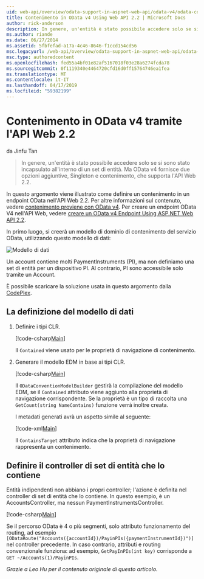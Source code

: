 ```yaml
---
uid: web-api/overview/odata-support-in-aspnet-web-api/odata-v4/odata-containment-in-web-api-22
title: Contenimento in OData v4 Using Web API 2.2 | Microsoft Docs
author: rick-anderson
description: In genere, un'entità è stato possibile accedere solo se si sono stato incapsulato all'interno di un set di entità. Ma OData v4 fornisce due opzioni aggiuntive, Singleton e Con...
ms.author: riande
ms.date: 06/27/2014
ms.assetid: 5fbfefad-a17a-4c46-8646-f1ccd154cd56
msc.legacyurl: /web-api/overview/odata-support-in-aspnet-web-api/odata-v4/odata-containment-in-web-api-22
msc.type: authoredcontent
ms.openlocfilehash: fed55a4bf01e82af5167018f03e28a6274fcda78
ms.sourcegitcommit: 0f1119340e4464720cfd16d0ff15764746ea1fea
ms.translationtype: MT
ms.contentlocale: it-IT
ms.lasthandoff: 04/17/2019
ms.locfileid: "59382199"
---
```

# <a name="containment-in-odata-v4-using-web-api-22"></a>Contenimento in OData v4 tramite l'API Web 2.2

da Jinfu Tan

> In genere, un'entità è stato possibile accedere solo se si sono stato incapsulato all'interno di un set di entità. Ma OData v4 fornisce due opzioni aggiuntive, Singleton e contenimento, che supporta l'API Web 2.2.


In questo argomento viene illustrato come definire un contenimento in un endpoint OData nell'API Web 2.2. Per altre informazioni sul contenuto, vedere [contenimento proviene con OData v4](https://blogs.msdn.com/b/odatateam/archive/2014/03/13/containment-is-coming-with-odata-v4.aspx). Per creare un endpoint OData V4 nell'API Web, vedere [creare un OData v4 Endpoint Using ASP.NET Web API 2.2](create-an-odata-v4-endpoint.md).

In primo luogo, si creerà un modello di dominio di contenimento del servizio OData, utilizzando questo modello di dati:

![Modello di dati](odata-containment-in-web-api-22/_static/image1.png)

Un account contiene molti PaymentInstruments (PI), ma non definiamo una set di entità per un dispositivo PI. Al contrario, PI sono accessibile solo tramite un Account.

È possibile scaricare la soluzione usata in questo argomento dalla [CodePlex](https://aspnet.codeplex.com/SourceControl/latest#Samples/WebApi/OData/v4/ODataContainmentSample/).

## <a name="defining-the-data-model"></a>La definizione del modello di dati

1. Definire i tipi CLR.

    [!code-csharp[Main](odata-containment-in-web-api-22/samples/sample1.cs)]

    Il `Contained` viene usato per le proprietà di navigazione di contenimento.
2. Generare il modello EDM in base ai tipi CLR.

    [!code-csharp[Main](odata-containment-in-web-api-22/samples/sample2.cs)]

    Il `ODataConventionModelBuilder` gestirà la compilazione del modello EDM, se il `Contained` attributo viene aggiunto alla proprietà di navigazione corrispondente. Se la proprietà è un tipo di raccolta una `GetCount(string NameContains)` funzione verrà inoltre creata.

    I metadati generati avrà un aspetto simile al seguente:

    [!code-xml[Main](odata-containment-in-web-api-22/samples/sample3.xml?highlight=10)]

    Il `ContainsTarget` attributo indica che la proprietà di navigazione rappresenta un contenimento.

## <a name="define-the-containing-entity-set-controller"></a>Definire il controller di set di entità che lo contiene

Entità indipendenti non abbiano i propri controller; l'azione è definita nel controller di set di entità che lo contiene. In questo esempio, è un AccountsController, ma nessun PaymentInstrumentsController.

[!code-csharp[Main](odata-containment-in-web-api-22/samples/sample4.cs)]

Se il percorso OData è 4 o più segmenti, solo attributo funzionamento del routing, ad esempio `[ODataRoute("Accounts({accountId})/PayinPIs({paymentInstrumentId})")]` nel controller precedente. In caso contrario, attributi e routing convenzionale funziona: ad esempio, `GetPayInPIs(int key)` corrisponde a `GET ~/Accounts(1)/PayinPIs`.

*Grazie a Leo Hu per il contenuto originale di questo articolo.*
